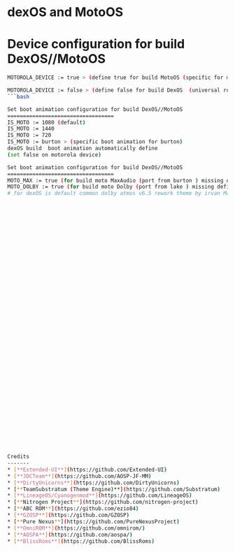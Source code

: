 dexOS and MotoOS
==========

Device configuration for build DexOS//MotoOS
==================================
```bash
MOTOROLA_DEVICE := true > (define true for build MotoOS (specific for motorola devices)
```

```bash
MOTOROLA_DEVICE := false > (define false for build DexOS  (universal rom for many devices)
```bash

Set boot animation configuration for build DexOS//MotoOS
==================================
IS_MOTO := 1080 (default)
IS_MOTO := 1440
IS_MOTO := 720
IS_MOTO := burton > (specific boot animation for burton)
dexOS build  boot animation automatically define
(set false on motorola device)

Set boot animation configuration for build DexOS//MotoOS
==================================
MOTO_MAX := true (for build moto MaxAudio (port from burton ) missing define motorola device
MOTO_DOLBY := true (for build moto Dolby (port from lake ) missing define motorola device
# for dexOS is default common dolby atmos v6.5 rework theme by irvan Maulana










































Credits
-------
* [**Extended-UI**](https://github.com/Extended-UI)
* [**JDCTeam**](https://github.com/AOSP-JF-MM)
* [**DirtyUnicorns**](https://github.com/DirtyUnicorns)
* [**TeamSubstratum (Theme Engine)**](https://github.com/Substratum)
* [**LineageOS/Cyanogenmod**](https://github.com/LineageOS)
* [**Nitrogen Project**](https://github.com/nitrogen-project)
* [**ABC ROM**](https://github.com/ezio84)
* [**GZOSP**](https://github.com/GZOSP)
* [**Pure Nexus**](https://github.com/PureNexusProject)
* [**OmniROM**](https://github.com/omnirom/)
* [**AOSPA**](https://github.com/aospa/)
* [**BlissRoms**](https://github.com/BlissRoms)
